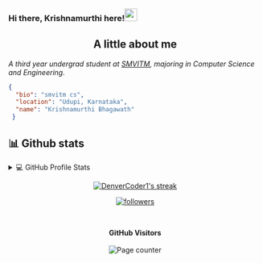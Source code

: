 

<meta property="og:description" content="Krishnamurthi is a Flutter and Front-End Developer from Udupi, India. Krishnamurthi is currenty pursuing his BE in Computer Science. Feel free to contact Krishnamurthi" />
<meta name="Keywords" content="Krishnamurthi KrishnamurthiRB krishnamurthirb krishnamurthi KRISHNAMURTHI"/>

### Hi there, Krishnamurthi here!<img src="https://media.giphy.com/media/hvRJCLFzcasrR4ia7z/giphy.gif" width="25px">


<h2 align="center">A little about me</h2>
<p><em>A third year undergrad student at <a href="https://sode-edu.in/">SMVITM</a>, majoring in Computer Science and Engineering.</br>
</em></p>

```json
{
  "bio": "smvitm cs",
  "location": "Udupi, Karnataka",
  "name": "Krishnamurthi Bhagawath"
 }
```

## 📊 Github stats

<details>
  <br>
  <summary>💻 GitHub Profile Stats</summary>

  Profile stats              |  Language Contribution
:-------------------------:|:-------------------------:
![kittu1610 :: Profile Stats](https://github-readme-stats.vercel.app/api?username=kittu1610&show_icons=true&hide_border=true&theme=react&count_private=true) | ![kittu1610 :: Top Langs](https://github-readme-stats.vercel.app/api/top-langs/?username=kittu1610&layout=compact&theme=react&hide_border=true)

![Krishnamurthi's Contribution Stats](https://github-contribution-stats.vercel.app/api/?username=kittu1610)
  
<p align="center">
<a href="https://github.com/Ashutosh00710/github-readme-activity-graph">
 <img src="https://activity-graph.herokuapp.com/graph?username=kittu1610&theme=react-dark&area=true&hide_border=true" width="100%">
</a>
</p>
</details>

<!-- GitHub Readme Streak Stats - https://github.com/DenverCoder1/github-readme-streak-stats -->
<p align="center">
  <a href="https://github.com/DenverCoder1/github-readme-streak-stats">
    <img title="🔥 Get streak stats for your profile at git.io/streak-stats" alt="DenverCoder1's streak" src="https://github-readme-streak-stats.herokuapp.com/?user=kittu1610&theme=black-ice&hide_border=true&stroke=0000&background=0D1117&ring=60D9FA&fire=60D9FA&currStreakLabel=60D9FA"/>
  </a>
 </p>

<p align="center">
  <a href="https://github.com/kittu1610">
      <img alt="followers" title="Follow me on Github" src="https://img.shields.io/github/followers/kittu1610?color=236ad3&labelColor=1155ba&style=for-the-badge&logo=github&label=Follow"/></a>
</p>
<br>
 <p align="center">
  <b>GitHub Visitors</b>
  <br>
  <br>
  <img alt="Page counter" src="https://profile-counter.glitch.me/kittu1610/count.svg">
</p>
